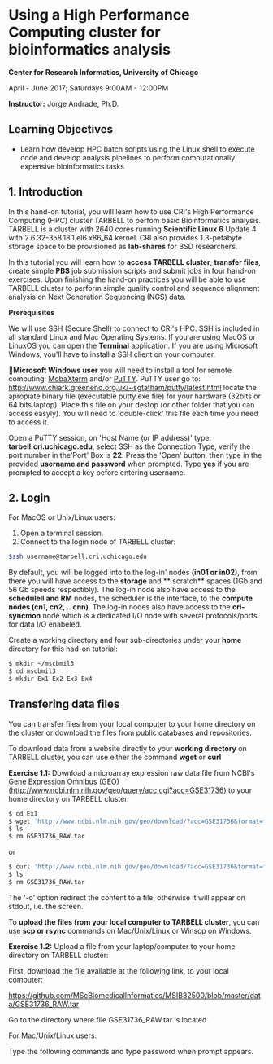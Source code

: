
# Using a High Performance Computing cluster for bioinformatics analysis 

**Center for Research Informatics, University of Chicago**

April - June 2017; Saturdays 9:00AM - 12:00PM

**Instructor:** Jorge Andrade, Ph.D.


## Learning Objectives

- Learn how develop HPC batch scripts using the Linux shell to execute code and develop analysis pipelines to perform computationally expensive bioinformatics tasks

## 1. Introduction

In this hand-on tutorial, you will learn how to use CRI's High Performance Computing (HPC) cluster TARBELL to perfom basic Bioinformatics analysis. TARBELL is a cluster with 2640 cores running **Scientific Linux 6** Update 4 with 2.6.32-358.18.1.el6.x86_64 kernel.  CRI also provides 1.3-petabyte storage space to be provisioned as **lab-shares** for BSD researchers. 

In this tutorial you will learn how to **access TARBELL cluster**, **transfer files**, create simple **PBS** job submission scripts and submit jobs in four hand-on exercises. Upon finishing the hand-on practices you will be able to use TARBELL cluster to perform simple quality control and sequence alignment analysis on Next Generation Sequencing (NGS) data.

**Prerequisites**

We will use SSH (Secure Shell) to connect to CRI's HPC. SSH is included in all standard Linux and Mac Operating Systems. If you are using MacOS or LinuxOS you can open the **Terminal** application.  If you are using Microsoft Windows, you'll have to install a SSH client on your computer. 

:pushpin:**Microsoft Windows user** you will need to install a tool for remote computing: [MobaXterm](http://mobaxterm.mobatek.net) and/or
[PuTTY](http://www.putty.org). PuTTY user go to: http://www.chiark.greenend.org.uk/~sgtatham/putty/latest.html locate the apropiate binary file (executable putty.exe file) for your hardware (32bits or 64 bits laptop). Place this file on your destop (or other folder that you can access easyly). You will need to 'double-click' this file each time you need to access it.

Open a PuTTY session, on 'Host Name (or IP address)' type: **tarbell.cri.uchicago.edu**,  select SSH as the Connection Type, verify the port number in the'Port' Box is **22**. Press the 'Open' button, then type in the provided **username and password** when prompted. Type **yes** if you are prompted to accept a key before entering username.


## 2. Login

For MacOS or Unix/Linux users:
1. Open a terminal session.
2. Connect to the login node of TARBELL cluster:

```bash
$ssh username@tarbell.cri.uchicago.edu
```

By default, you will be logged into to the log-in' nodes **(in01 or in02)**, from there you will have access to the **storage** and ** scratch** spaces (1Gb and 56 Gb speeds respectibly). The log-in node also have access to the **schedulell and RM** nodes, the scheduler is the interface, to the **compute nodes (cn1, cn2, .. cnn)**. The log-in nodes also have access to the **cri-syncmon** node which is a dedicated I/O node with several protocols/ports for data I/O enabeled.


Create a working directory and four sub-directories under your **home** directory for this had-on tutorial:

```bash
$ mkdir ~/mscbmil3
$ cd mscbmil3
$ mkdir Ex1 Ex2 Ex3 Ex4
```
## Transfering data files

You can transfer files from your local computer to your home directory on the cluster or download the files from public databases and repositories. 

To download data from a website directly to your **working directory** on TARBELL cluster, you can use either the command **wget** or **curl** 

**Exercise 1.1:** Download a microarray expression raw data file from NCBI's Gene Expression Omnibus (GEO) (http://www.ncbi.nlm.nih.gov/geo/query/acc.cgi?acc=GSE31736) to your home directory on TARBELL cluster.

```bash
$ cd Ex1
$ wget 'http://www.ncbi.nlm.nih.gov/geo/download/?acc=GSE31736&format=file' -O GSE31736_RAW.tar
$ ls  
$ rm GSE31736_RAW.tar
```

or
```bash
$ curl 'http://www.ncbi.nlm.nih.gov/geo/download/?acc=GSE31736&format=file' -o GSE31736_RAW.tar
$ ls
$ rm GSE31736_RAW.tar
```
The '-o' option redirect the content to a file, otherwise it will appear on stdout, i.e. the screen.

To **upload the files from your local computer to TARBELL cluster**, you can use **scp or rsync** commands on Mac/Unix/Linux or Winscp on Windows.

**Exercise 1.2:** Upload a file from your laptop/computer to your home directory on TARBELL cluster:

First, download the file available at the following link, to your local computer:

https://github.com/MScBiomedicalInformatics/MSIB32500/blob/master/data/GSE31736_RAW.tar 

Go to the directory where file GSE31736_RAW.tar is located.

For Mac/Unix/Linux users:

Type the following commands and type password when prompt appears.


